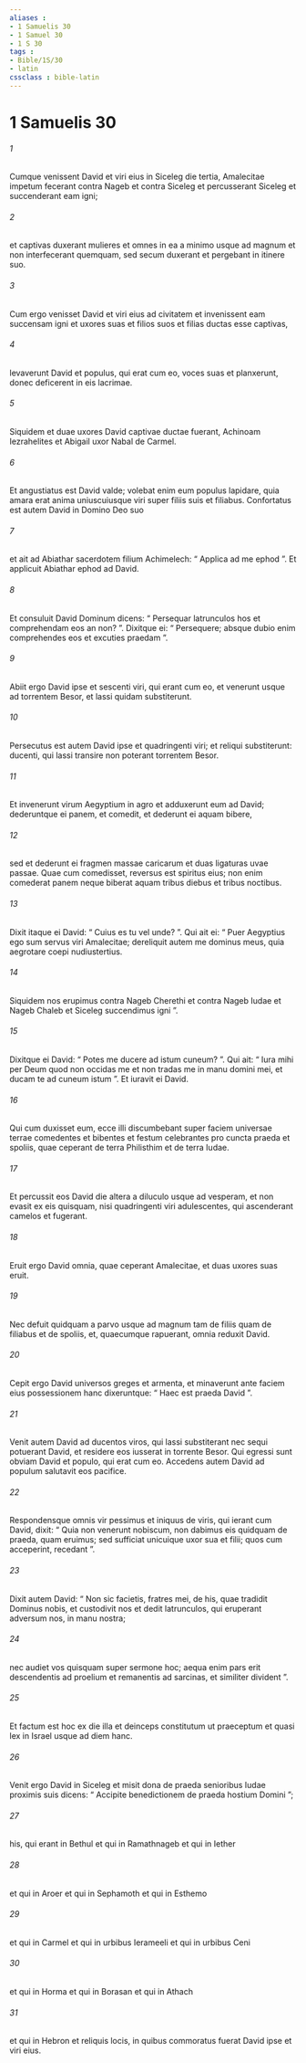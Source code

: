 ```yaml
---
aliases : 
- 1 Samuelis 30
- 1 Samuel 30
- 1 S 30
tags : 
- Bible/1S/30
- latin
cssclass : bible-latin
---
```


# 1 Samuelis 30

###### 1
Cumque venissent David et viri eius in Siceleg die tertia, Amalecitae impetum fecerant contra Nageb et contra Siceleg et percusserant Siceleg et succenderant eam igni; 
###### 2
et captivas duxerant mulieres et omnes in ea a minimo usque ad magnum et non interfecerant quemquam, sed secum duxerant et pergebant in itinere suo. 
###### 3
Cum ergo venisset David et viri eius ad civitatem et invenissent eam succensam igni et uxores suas et filios suos et filias ductas esse captivas, 
###### 4
levaverunt David et populus, qui erat cum eo, voces suas et planxerunt, donec deficerent in eis lacrimae. 
###### 5
Siquidem et duae uxores David captivae ductae fuerant, Achinoam Iezrahelites et Abigail uxor Nabal de Carmel.
###### 6
Et angustiatus est David valde; volebat enim eum populus lapidare, quia amara erat anima uniuscuiusque viri super filiis suis et filiabus. Confortatus est autem David in Domino Deo suo 
###### 7
et ait ad Abiathar sacerdotem filium Achimelech: “ Applica ad me ephod ”. Et applicuit Abiathar ephod ad David. 
###### 8
Et consuluit David Dominum dicens: “ Persequar latrunculos hos et comprehendam eos an non? ”. Dixitque ei: “ Persequere; absque dubio enim comprehendes eos et excuties praedam ”. 
###### 9
Abiit ergo David ipse et sescenti viri, qui erant cum eo, et venerunt usque ad torrentem Besor, et lassi quidam substiterunt. 
###### 10
Persecutus est autem David ipse et quadringenti viri; et reliqui substiterunt: ducenti, qui lassi transire non poterant torrentem Besor.
###### 11
Et invenerunt virum Aegyptium in agro et adduxerunt eum ad David; dederuntque ei panem, et comedit, et dederunt ei aquam bibere, 
###### 12
sed et dederunt ei fragmen massae caricarum et duas ligaturas uvae passae. Quae cum comedisset, reversus est spiritus eius; non enim comederat panem neque biberat aquam tribus diebus et tribus noctibus. 
###### 13
Dixit itaque ei David: “ Cuius es tu vel unde? ”. Qui ait ei: “ Puer Aegyptius ego sum servus viri Amalecitae; dereliquit autem me dominus meus, quia aegrotare coepi nudiustertius. 
###### 14
Siquidem nos erupimus contra Nageb Cherethi et contra Nageb Iudae et Nageb Chaleb et Siceleg succendimus igni ”. 
###### 15
Dixitque ei David: “ Potes me ducere ad istum cuneum? ”. Qui ait: “ Iura mihi per Deum quod non occidas me et non tradas me in manu domini mei, et ducam te ad cuneum istum ”. Et iuravit ei David.
###### 16
Qui cum duxisset eum, ecce illi discumbebant super faciem universae terrae comedentes et bibentes et festum celebrantes pro cuncta praeda et spoliis, quae ceperant de terra Philisthim et de terra Iudae. 
###### 17
Et percussit eos David die altera a diluculo usque ad vesperam, et non evasit ex eis quisquam, nisi quadringenti viri adulescentes, qui ascenderant camelos et fugerant.
###### 18
Eruit ergo David omnia, quae ceperant Amalecitae, et duas uxores suas eruit. 
###### 19
Nec defuit quidquam a parvo usque ad magnum tam de filiis quam de filiabus et de spoliis, et, quaecumque rapuerant, omnia reduxit David. 
###### 20
Cepit ergo David universos greges et armenta, et minaverunt ante faciem eius possessionem hanc dixeruntque: “ Haec est praeda David ”.
###### 21
Venit autem David ad ducentos viros, qui lassi substiterant nec sequi potuerant David, et residere eos iusserat in torrente Besor. Qui egressi sunt obviam David et populo, qui erat cum eo. Accedens autem David ad populum salutavit eos pacifice. 
###### 22
Respondensque omnis vir pessimus et iniquus de viris, qui ierant cum David, dixit: “ Quia non venerunt nobiscum, non dabimus eis quidquam de praeda, quam eruimus; sed sufficiat unicuique uxor sua et filii; quos cum acceperint, recedant ”. 
###### 23
Dixit autem David: “ Non sic facietis, fratres mei, de his, quae tradidit Dominus nobis, et custodivit nos et dedit latrunculos, qui eruperant adversum nos, in manu nostra; 
###### 24
nec audiet vos quisquam super sermone hoc; aequa enim pars erit descendentis ad proelium et remanentis ad sarcinas, et similiter divident ”. 
###### 25
Et factum est hoc ex die illa et deinceps constitutum ut praeceptum et quasi lex in Israel usque ad diem hanc.
###### 26
Venit ergo David in Siceleg et misit dona de praeda senioribus Iudae proximis suis dicens: “ Accipite benedictionem de praeda hostium Domini ”; 
###### 27
his, qui erant in Bethul et qui in Ramathnageb et qui in Iether 
###### 28
et qui in Aroer et qui in Sephamoth et qui in Esthemo 
###### 29
et qui in Carmel et qui in urbibus Ierameeli et qui in urbibus Ceni 
###### 30
et qui in Horma et qui in Borasan et qui in Athach 
###### 31
et qui in Hebron et reliquis locis, in quibus commoratus fuerat David ipse et viri eius.
